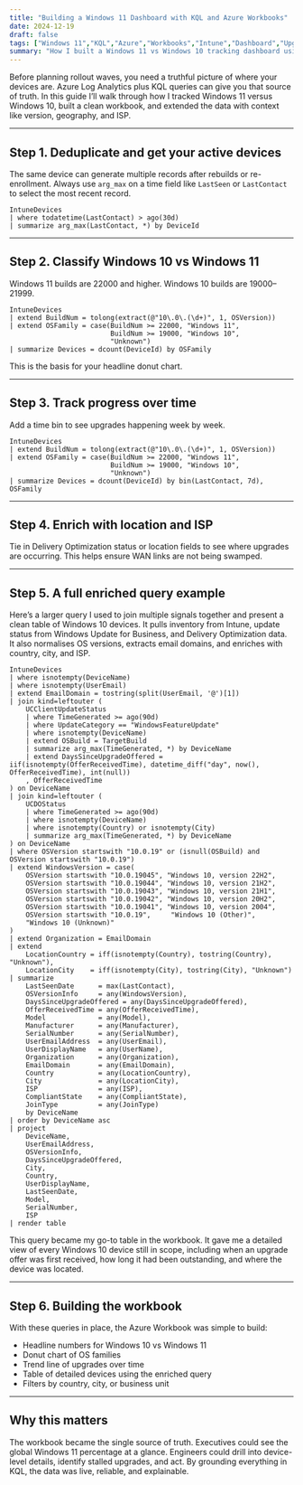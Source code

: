 ```yaml
---
title: "Building a Windows 11 Dashboard with KQL and Azure Workbooks"
date: 2024-12-19
draft: false
tags: ["Windows 11","KQL","Azure","Workbooks","Intune","Dashboard","Upgrade"]
summary: "How I built a Windows 11 vs Windows 10 tracking dashboard using KQL queries and Azure Workbooks, turning raw telemetry into a single source of truth."
---
```


Before planning rollout waves, you need a truthful picture of where your devices are. Azure Log Analytics plus KQL queries can give you that source of truth. In this guide I’ll walk through how I tracked Windows 11 versus Windows 10, built a clean workbook, and extended the data with context like version, geography, and ISP.

---

## Step 1. Deduplicate and get your active devices

The same device can generate multiple records after rebuilds or re-enrollment. Always use `arg_max` on a time field like `LastSeen` or `LastContact` to select the most recent record.

```kql
IntuneDevices
| where todatetime(LastContact) > ago(30d)
| summarize arg_max(LastContact, *) by DeviceId
```

---

## Step 2. Classify Windows 10 vs Windows 11

Windows 11 builds are 22000 and higher. Windows 10 builds are 19000–21999.

```kql
IntuneDevices
| extend BuildNum = tolong(extract(@"10\.0\.(\d+)", 1, OSVersion))
| extend OSFamily = case(BuildNum >= 22000, "Windows 11",
                         BuildNum >= 19000, "Windows 10",
                         "Unknown")
| summarize Devices = dcount(DeviceId) by OSFamily
```

This is the basis for your headline donut chart.

---

## Step 3. Track progress over time

Add a time bin to see upgrades happening week by week.

```kql
IntuneDevices
| extend BuildNum = tolong(extract(@"10\.0\.(\d+)", 1, OSVersion))
| extend OSFamily = case(BuildNum >= 22000, "Windows 11",
                         BuildNum >= 19000, "Windows 10",
                         "Unknown")
| summarize Devices = dcount(DeviceId) by bin(LastContact, 7d), OSFamily
```

---

## Step 4. Enrich with location and ISP

Tie in Delivery Optimization status or location fields to see where upgrades are occurring. This helps ensure WAN links are not being swamped.

---

## Step 5. A full enriched query example

Here’s a larger query I used to join multiple signals together and present a clean table of Windows 10 devices. It pulls inventory from Intune, update status from Windows Update for Business, and Delivery Optimization data. It also normalises OS versions, extracts email domains, and enriches with country, city, and ISP.

```kql
IntuneDevices
| where isnotempty(DeviceName)
| where isnotempty(UserEmail)
| extend EmailDomain = tostring(split(UserEmail, '@')[1])
| join kind=leftouter (
    UCClientUpdateStatus
    | where TimeGenerated >= ago(90d)
    | where UpdateCategory == "WindowsFeatureUpdate"
    | where isnotempty(DeviceName)
    | extend OSBuild = TargetBuild
    | summarize arg_max(TimeGenerated, *) by DeviceName
    | extend DaysSinceUpgradeOffered = iif(isnotempty(OfferReceivedTime), datetime_diff("day", now(), OfferReceivedTime), int(null))
    , OfferReceivedTime
) on DeviceName
| join kind=leftouter (
    UCDOStatus
    | where TimeGenerated >= ago(90d)
    | where isnotempty(DeviceName)
    | where isnotempty(Country) or isnotempty(City)
    | summarize arg_max(TimeGenerated, *) by DeviceName
) on DeviceName
| where OSVersion startswith "10.0.19" or (isnull(OSBuild) and OSVersion startswith "10.0.19")
| extend WindowsVersion = case(
    OSVersion startswith "10.0.19045", "Windows 10, version 22H2",
    OSVersion startswith "10.0.19044", "Windows 10, version 21H2",
    OSVersion startswith "10.0.19043", "Windows 10, version 21H1",
    OSVersion startswith "10.0.19042", "Windows 10, version 20H2",
    OSVersion startswith "10.0.19041", "Windows 10, version 2004",
    OSVersion startswith "10.0.19",     "Windows 10 (Other)",
    "Windows 10 (Unknown)"
)
| extend Organization = EmailDomain
| extend 
    LocationCountry = iff(isnotempty(Country), tostring(Country), "Unknown"),
    LocationCity    = iff(isnotempty(City), tostring(City), "Unknown")
| summarize 
    LastSeenDate      = max(LastContact),
    OSVersionInfo     = any(WindowsVersion),
    DaysSinceUpgradeOffered = any(DaysSinceUpgradeOffered),
    OfferReceivedTime = any(OfferReceivedTime),
    Model             = any(Model),
    Manufacturer      = any(Manufacturer),
    SerialNumber      = any(SerialNumber),
    UserEmailAddress  = any(UserEmail),
    UserDisplayName   = any(UserName),
    Organization      = any(Organization),
    EmailDomain       = any(EmailDomain),
    Country           = any(LocationCountry),
    City              = any(LocationCity), 
    ISP               = any(ISP),
    CompliantState    = any(CompliantState),
    JoinType          = any(JoinType)
    by DeviceName
| order by DeviceName asc
| project 
    DeviceName,
    UserEmailAddress,
    OSVersionInfo,
    DaysSinceUpgradeOffered,
    City,
    Country,
    UserDisplayName,
    LastSeenDate,
    Model,
    SerialNumber,
    ISP
| render table
```

This query became my go-to table in the workbook. It gave me a detailed view of every Windows 10 device still in scope, including when an upgrade offer was first received, how long it had been outstanding, and where the device was located.

---

## Step 6. Building the workbook

With these queries in place, the Azure Workbook was simple to build:

- Headline numbers for Windows 10 vs Windows 11  
- Donut chart of OS families  
- Trend line of upgrades over time  
- Table of detailed devices using the enriched query  
- Filters by country, city, or business unit  

---

## Why this matters

The workbook became the single source of truth. Executives could see the global Windows 11 percentage at a glance. Engineers could drill into device-level details, identify stalled upgrades, and act. By grounding everything in KQL, the data was live, reliable, and explainable.

